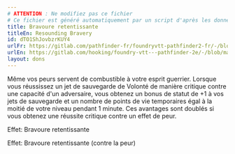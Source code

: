 ```yaml
---
# ATTENTION : Ne modifiez pas ce fichier
# Ce fichier est généré automatiquement par un script d'après les données du module Foundry VTT officiel et de sa traduction
title: Bravoure retentissante
titleEn: Resounding Bravery
id: dTO1ShJovbzrKUY4
urlFr: https://gitlab.com/pathfinder-fr/foundryvtt-pathfinder2-fr/-/blob/master/data/feats/dTO1ShJovbzrKUY4.htm
urlEn: https://gitlab.com/hooking/foundry-vtt---pathfinder-2e/-/blob/master/packs/data/feats.db/resounding-bravery.json
layout: dons
---
```

Même vos peurs servent de combustible à votre esprit guerrier. Lorsque vous réussissez un jet de sauvegarde de Volonté de manière critique contre une capacité d'un adversaire, vous obtenez un bonus de statut de +1 à vos jets de sauvegarde et un nombre de points de vie temporaires égal à la moitié de votre niveau pendant 1 minute. Ces avantages sont doublés si vous obtenez une réussite critique contre un effet de peur.

Effet: Bravoure retentissante

Effet: Bravoure retentissante (contre la peur)
